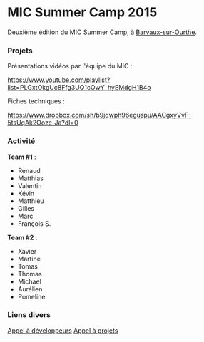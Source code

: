 # MIC Summer Camp 2015

Deuxième édition du MIC Summer Camp, à [Barvaux-sur-Ourthe](https://www.google.be/maps/place/Azur+en+Ardenne/@50.357658,5.4963748,15z/data=!4m2!3m1!1s0x0:0x1f5475871c2aa087?sa=X&ved=0CJEBEPwSMAxqFQoTCO-D6b7hgMcCFYO4FAodZYUB7A).


### Projets
Présentations vidéos par l'équipe du MIC :

https://www.youtube.com/playlist?list=PLGxtOkgUc8Ffg3UQ1cOwY_hyEMdgH1B4o

Fiches techniques :

https://www.dropbox.com/sh/b9jqwph96eguspu/AACgxyVvF-5tsUqAk2Ooze-Ja?dl=0

### Activité
**Team #1** : 
- Renaud 
- Matthias
- Valentin
- Kévin
- Matthieu
- Gilles
- Marc
- François S.

**Team #2** :
- Xavier
- Martine
- Tomas
- Thomas
- Michael
- Aurélien
- Pomeline

### Liens divers
[Appel à développeurs](http://checkthis.com/j0nc) 
[Appel à projets](http://www.softlab.be/summercamp/appelprojets)

